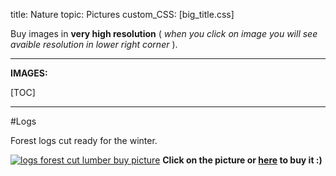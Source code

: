 title: Nature
topic: Pictures
custom_CSS: [big_title.css]

<script type="text/javascript" src="https://gumroad.com/js/gumroad.js"></script>

Buy images in **very high resolution** ( *when you click on image you will see avaible resolution in lower right corner* ).

---

**IMAGES:**

[TOC]

---

#Logs

Forest logs cut ready for the winter.

[logs]: http://gum.co/cut_logs 'Buy: Logs'

[![logs forest cut lumber buy picture](http://farm9.staticflickr.com/8514/8598411049_33507b3810_h.jpg)][logs]
**Click on the picture or [**here**][logs] to buy it :)**
